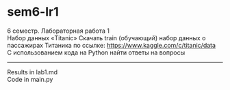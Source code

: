 # sem6-lr1
6 семестр. Лабораторная работа 1  
Набор данных «Titanic»
Скачать train (обучающий) набор данных о пассажирах Титаника по ссылке: https://www.kaggle.com/c/titanic/data  
С использованием кода на Python найти ответы на вопросы
***
Results in lab1.md  
Code in main.py  
